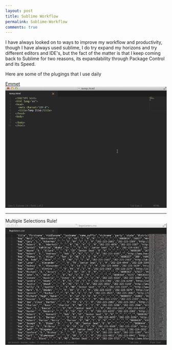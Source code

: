 ```yaml
---
layout: post
title: Sublime Workflow
permalink: Sublime-Workflow
comments: true
---
```


I have always looked on to ways to improve my workflow and productivity, though I have always used sublime, I do try expand my horizons and try different editors and IDE's, but the fact of the matter is that I keep coming back to Sublime for two reasons, its expandability through Package Control and its Speed.

Here are some of the plugings that I use daily

[Emmet](http://emmet.io/)
![emmet](/imgs/emmet.gif)

---

Multiple Selections Rule!
![multiple selection](/imgs/mult_select.gif)